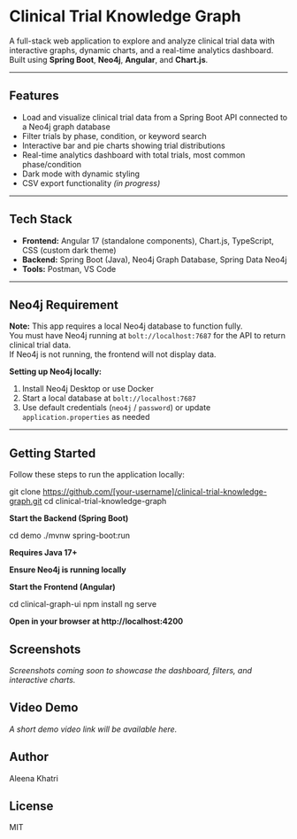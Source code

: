 # Clinical Trial Knowledge Graph

A full-stack web application to explore and analyze clinical trial data with interactive graphs, dynamic charts, and a real-time analytics dashboard. Built using **Spring Boot**, **Neo4j**, **Angular**, and **Chart.js**.

---

## Features

- Load and visualize clinical trial data from a Spring Boot API connected to a Neo4j graph database
- Filter trials by phase, condition, or keyword search
- Interactive bar and pie charts showing trial distributions
- Real-time analytics dashboard with total trials, most common phase/condition
- Dark mode with dynamic styling
- CSV export functionality *(in progress)*

---

## Tech Stack

- **Frontend:** Angular 17 (standalone components), Chart.js, TypeScript, CSS (custom dark theme)
- **Backend:** Spring Boot (Java), Neo4j Graph Database, Spring Data Neo4j
- **Tools:** Postman, VS Code

---

## Neo4j Requirement

**Note:** This app requires a local Neo4j database to function fully.  
You must have Neo4j running at `bolt://localhost:7687` for the API to return clinical trial data.  
If Neo4j is not running, the frontend will not display data.

**Setting up Neo4j locally:**
1. Install Neo4j Desktop or use Docker
2. Start a local database at `bolt://localhost:7687`
3. Use default credentials (`neo4j` / `password`) or update `application.properties` as needed

---

## Getting Started

Follow these steps to run the application locally:

git clone https://github.com/[your-username]/clinical-trial-knowledge-graph.git
cd clinical-trial-knowledge-graph

**Start the Backend (Spring Boot)**

cd demo
./mvnw spring-boot:run

**Requires Java 17+**

**Ensure Neo4j is running locally**

**Start the Frontend (Angular)**

cd clinical-graph-ui
npm install
ng serve

**Open in your browser at http://localhost:4200**

## Screenshots

*Screenshots coming soon to showcase the dashboard, filters, and interactive charts.*





## Video Demo

*A short demo video link will be available here.*


## Author

Aleena Khatri


## License

MIT

